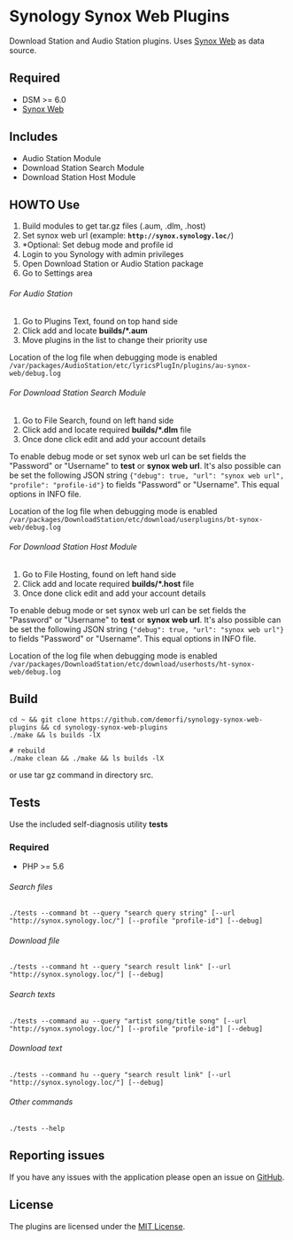 # Synology Synox Web Plugins

Download Station and Audio Station plugins.
Uses [Synox Web](https://github.com/demorfi/synox-web) as data source.

## Required
* DSM >= 6.0
* [Synox Web](https://github.com/demorfi/synox-web)

## Includes
* Audio Station Module
* Download Station Search Module
* Download Station Host Module

## HOWTO Use
1. Build modules to get tar.gz files (.aum, .dlm, .host)
2. Set synox web url (example: **``http://synox.synology.loc/``**)
3. *Optional: Set debug mode and profile id
4. Login to you Synology with admin privileges
5. Open Download Station or Audio Station package
6. Go to Settings area

###### For Audio Station
1. Go to Plugins Text, found on top hand side
2. Click add and locate **builds/*.aum**
3. Move plugins in the list to change their priority use

Location of the log file when debugging mode is enabled ``/var/packages/AudioStation/etc/lyricsPlugIn/plugins/au-synox-web/debug.log``

###### For Download Station Search Module
1. Go to File Search, found on left hand side
2. Click add and locate required **builds/*.dlm** file
3. Once done click edit and add your account details

To enable debug mode or set synox web url can be set fields the "Password" or "Username" to **test** or **synox web url**.
It's also possible can be set the following JSON string ``{"debug": true, "url": "synox web url", "profile": "profile-id"}`` to fields "Password" or "Username".
This equal options in INFO file.

Location of the log file when debugging mode is enabled ``/var/packages/DownloadStation/etc/download/userplugins/bt-synox-web/debug.log``

###### For Download Station Host Module
1. Go to File Hosting, found on left hand side
2. Click add and locate required **builds/*.host** file
3. Once done click edit and add your account details

To enable debug mode or set synox web url can be set fields the "Password" or "Username" to **test** or **synox web url**.
It's also possible can be set the following JSON string ``{"debug": true, "url": "synox web url"}`` to fields "Password" or "Username".
This equal options in INFO file.

Location of the log file when debugging mode is enabled ``/var/packages/DownloadStation/etc/download/userhosts/ht-synox-web/debug.log``

## Build
```shell
cd ~ && git clone https://github.com/demorfi/synology-synox-web-plugins && cd synology-synox-web-plugins
./make && ls builds -lX

# rebuild
./make clean && ./make && ls builds -lX
```
or use tar gz command in directory src.

## Tests
Use the included self-diagnosis utility **tests**

### Required
* PHP >= 5.6

###### Search files
```shell
./tests --command bt --query "search query string" [--url "http://synox.synology.loc/"] [--profile "profile-id"] [--debug]
```

###### Download file
```shell
./tests --command ht --query "search result link" [--url "http://synox.synology.loc/"] [--debug]
```

###### Search texts
```shell
./tests --command au --query "artist song/title song" [--url "http://synox.synology.loc/"] [--profile "profile-id"] [--debug]
```

###### Download text
```shell
./tests --command hu --query "search result link" [--url "http://synox.synology.loc/"] [--debug]
```

###### Other commands
```shell
./tests --help
```

## Reporting issues
If you have any issues with the application please open an issue on [GitHub](https://github.com/demorfi/synology-synox-web-plugins/issues).

## License
The plugins are licensed under the [MIT License](http://www.opensource.org/licenses/mit-license.php).